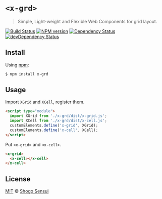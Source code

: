# `<x-grd>`

> Simple, Light-weight and Flexible Web Components for grid layout.

[![Build Status](https://travis-ci.org/1000ch/x-grd.svg?branch=master)](https://travis-ci.org/1000ch/x-grd)
[![NPM version](https://badge.fury.io/js/x-grd.svg)](http://badge.fury.io/js/x-grd)
[![Dependency Status](https://david-dm.org/1000ch/x-grd.svg)](https://david-dm.org/1000ch/x-grd)
[![devDependency Status](https://david-dm.org/1000ch/x-grd/dev-status.svg)](https://david-dm.org/1000ch/x-grd?type=dev)

## Install

Using [npm](https://www.npmjs.org/package/x-grd):

```sh
$ npm install x-grd
```

## Usage

Import `XGrid` and `XCell`, register them.

```html
<script type="module">
  import XGrid from './x-grd/dist/x-grid.js';
  import XCell from './x-grd/dist/x-cell.js';
  customElements.define('x-grid', XGrid);
  customElements.define('x-cell', XCell);
</script>
```

Put `<x-grid>` and `<x-cell>`.

```html
<x-grid>
  <x-cell></x-cell>
</x-cell>
```

## License

[MIT](https://1000ch.mit-license.org) © [Shogo Sensui](https://github.com/1000ch)
